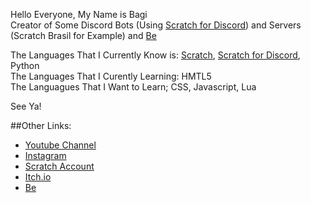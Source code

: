 Hello Everyone, My Name is Bagi\
Creator of Some Discord Bots (Using [Scratch for Discord](https://s4d.discodes.xyz)) and Servers (Scratch Brasil for Example) and [Be](https://github.com/be-rep)

The Languages That I Currently Know is: [Scratch](https://scratch.mit.edu/users/Rafael_Bagi123), [Scratch for Discord](https://s4d.discodes.xyz), Python\
The Languages That I Curently Learning: HMTL5\
The Languagues That I Want to Learn; CSS, Javascript, Lua

See Ya!

##Other Links:
* [Youtube Channel](https://youtube.com/@thebagi)
* [Instagram](https://instagram.com/dev_bagi763)
* [Scratch Account](https://scratch.mit.edu/users/Rafael_Bagi123)
* [Itch.io](https://bagi763.itch.io)
* [Be](https://github.com/be-rep)
